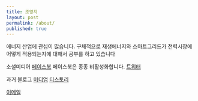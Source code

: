 ```yaml
---
title: 조영지
layout: post
permalink: /about/
published: true
---
```


에너지 산업에 관심이 많습니다. 구체적으로 재생에너지와 스마트그리드가 전력시장에 어떻게 적용되는지에 대해서 공부를 하고 있습니다

소셜미디어
[페이스북](https://www.facebook.com/youngji.cho1) 페이스북은 종종 비활성화합니다.
[트위터](https://twitter.com/YoungJi_Cho1)

과거 블로그
[미디엄](https://medium.com/@youngji)
[티스토리](http://mushroom9058.tistory.com/)

<a href="mailto:{{site.email}}">이메일</a>
